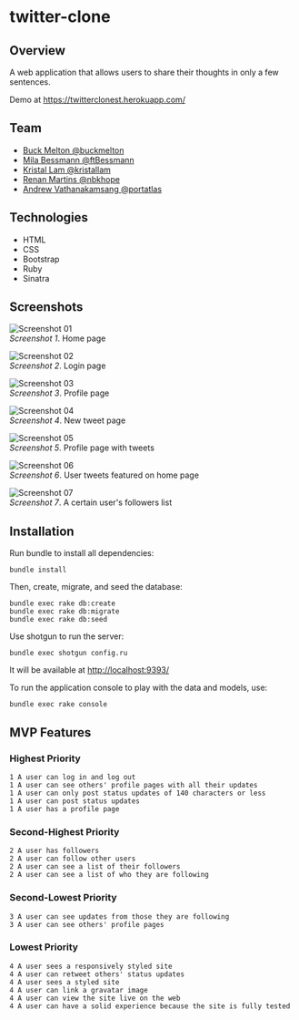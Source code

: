 # twitter-clone

## Overview

A web application that allows users to share their thoughts in only a few 
sentences.

Demo at https://twitterclonest.herokuapp.com/

## Team

* [Buck Melton @buckmelton](https://github.com/buckmelton)
* [Mila Bessmann @ftBessmann](https://github.com/ftBessmann)
* [Kristal Lam @kristallam](https://github.com/kristallam)
* [Renan Martins @nbkhope](https://github.com/nbkhope)
* [Andrew Vathanakamsang @portatlas](https://github.com/portatlas)

## Technologies

* HTML
* CSS
* Bootstrap
* Ruby
* Sinatra

## Screenshots

![Screenshot 01](public/images/twitterclone_01b.png)  
*Screenshot 1*.  Home page

  
![Screenshot 02](public/images/twitterclone_02b.png)  
*Screenshot 2*.  Login page

  
![Screenshot 03](public/images/twitterclone_03b.png)  
*Screenshot 3*.  Profile page

  
![Screenshot 04](public/images/twitterclone_04b.png)  
*Screenshot 4*.  New tweet page

  
![Screenshot 05](public/images/twitterclone_05b.png)  
*Screenshot 5*.  Profile page with tweets

  
![Screenshot 06](public/images/twitterclone_06b.png)  
*Screenshot 6*.  User tweets featured on home page

  
![Screenshot 07](public/images/twitterclone_07b.png)  
*Screenshot 7*.  A certain user's followers list


## Installation

Run bundle to install all dependencies:

```
bundle install
```

Then, create, migrate, and seed the database:

```
bundle exec rake db:create
bundle exec rake db:migrate
bundle exec rake db:seed
```

Use shotgun to run the server:

```
bundle exec shotgun config.ru
```

It will be available at [http://localhost:9393/](http://localhost:9393/)

To run the application console to play with the data and models, use:

```
bundle exec rake console
```

## MVP Features

### Highest Priority
```
1 A user can log in and log out
1 A user can see others' profile pages with all their updates
1 A user can only post status updates of 140 characters or less
1 A user can post status updates
1 A user has a profile page
```

### Second-Highest Priority
```
2 A user has followers
2 A user can follow other users
2 A user can see a list of their followers
2 A user can see a list of who they are following
```

### Second-Lowest Priority
```
3 A user can see updates from those they are following
3 A user can see others' profile pages
```

### Lowest Priority
```
4 A user sees a responsively styled site
4 A user can retweet others' status updates
4 A user sees a styled site
4 A user can link a gravatar image
4 A user can view the site live on the web
4 A user can have a solid experience because the site is fully tested
```
